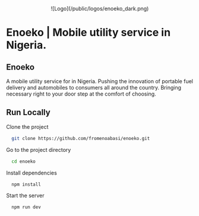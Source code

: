 <div align="center">
  <p>![Logo](/public/logos/enoeko_dark.png)</p>
</div>

# Enoeko | Mobile utility service in Nigeria.

## Enoeko

A mobile utility service for in Nigeria. Pushing the innovation of portable fuel delivery and automobiles to consumers all around the country. Bringing necessary right to your door step at the comfort of choosing.

## Run Locally

Clone the project

```bash
  git clone https://github.com/fromenoabasi/enoeko.git
```

Go to the project directory

```bash
  cd enoeko
```

Install dependencies

```bash
  npm install
```

Start the server

```bash
  npm run dev
```
